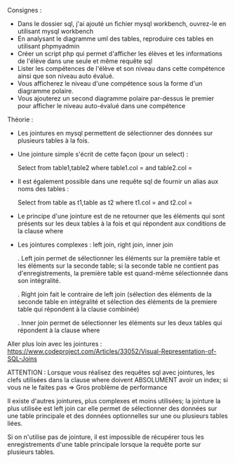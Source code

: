 Consignes :

- Dans le dossier sql, j'ai ajouté un fichier mysql workbench, 
ouvrez-le en utilisant mysql workbench
- En analysant le diagramme uml des tables, 
reproduire ces tables en utilisant phpmyadmin
- Créer un script php qui permet d'afficher les élèves 
et les informations de l'élève dans une seule et même requête sql
- Lister les compétences de l'élève et son niveau dans cette compétence 
ainsi que son niveau auto évalué.
- Vous afficherez le niveau d'une compétence sous la forme d'un diagramme polaire.
- Vous ajouterez un second diagramme polaire par-dessus le premier 
pour afficher le niveau auto-évalué dans une compétence



Théorie :

- Les jointures en mysql permettent de sélectionner des données sur plusieurs tables 
à la fois.

- Une jointure simple s'écrit de cette façon (pour un select) :

    Select from table1,table2 where table1.col = <valeur> and table2.col = <valeur>

- Il est également possible dans une requête sql de fournir un alias aux noms des tables :

    Select from table as t1,table as t2 where t1.col = <valeur> and t2.col = <valeur>

- Le principe d'une jointure est de ne retourner que les éléments qui sont présents 
sur les deux tables à la fois et qui répondent aux conditions de la clause where

- Les jointures complexes : left join, right join, inner join

  . Left join permet de sélectionner les éléments sur la première table 
  et les éléments sur la seconde table; si la seconde table ne contient pas 
  d'enregistrements, la première table est quand-même sélectionnée dans son intégralité.

  . Right join fait le contraire de left join (sélection des éléments de la seconde table 
  en intégralité et sélection des éléments de la premiere table qui répondent 
  à la clause combinée)

  . Inner join permet de sélectionner les éléments sur les deux tables 
  qui répondent à la clause where


Aller plus loin avec les jointures : 
https://www.codeproject.com/Articles/33052/Visual-Representation-of-SQL-Joins

ATTENTION : Lorsque vous réalisez des requêtes sql avec jointures, 
les clefs utilisées dans la clause where doivent ABSOLUMENT avoir un index; 
si vous ne le faites pas => Gros problème de performance


Il existe d'autres jointures, plus complexes et moins utilisées; 
la jointure la plus utilisée est left join car elle permet de sélectionner des données 
sur une table principale et des données optionnelles sur une ou plusieurs tables liées.

Si on n'utilise pas de jointure, il est impossible de récupérer tous les enregistrements 
d'une table principale lorsque la requête porte sur plusieurs tables.









